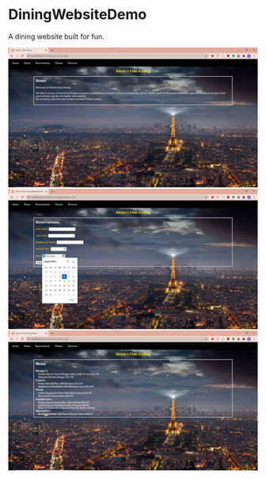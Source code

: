 # DiningWebsiteDemo
A dining website built for fun.

![Image of Website Home](DiningWebsiteHome.jpg)
![Image of Website Reservations](DiningWebsiteReservations.jpg)
![Image of Website Menu](DiningWebsiteMenu.jpg)
